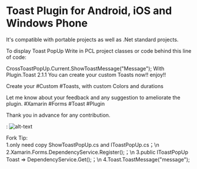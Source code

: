 # Toast Plugin for Android, iOS  and Windows Phone
It's compatible with portable projects as well as .Net standard projects.

To display Toast PopUp Write in PCL project classes or code behind  this line of code: 

CrossToastPopUp.Current.ShowToastMessage("Message");
With Plugin.Toast 2.1.1  You can create your custom Toasts  now!! enjoy!!

Create your #Custom #Toasts, with custom Colors and durations

Let me know about your feedback and any suggestion to ameliorate the plugin.
#Xamarin #Forms #Toast #Plugin

Thank you in advance for any contribution.

: ![alt-text](https://github.com/ishrakland/Toast/blob/master/IMG/Toast2.1.1.gif)


Fork Tip:<br/>
1.only need copy ShowToastPopUp.cs and IToastPopUp.cs；\n
2.Xamarin.Forms.DependencyService.Register<ShowToastPopUp>();；\n
3.public IToastPopUp Toast => DependencyService.Get<IToastPopUp>();；\n
4.Toast.ToastMessage("message");
